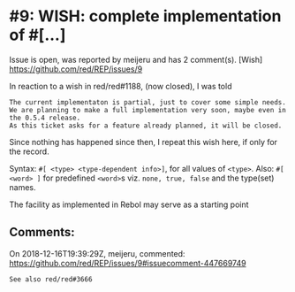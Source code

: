 
#9: WISH: complete implementation of #[...]
================================================================================
Issue is open, was reported by meijeru and has 2 comment(s).
[Wish]
<https://github.com/red/REP/issues/9>

In reaction to a wish in red/red#1188, (now closed), I was told
```
The current implementaton is partial, just to cover some simple needs.
We are planning to make a full implementation very soon, maybe even in the 0.5.4 release.
As this ticket asks for a feature already planned, it will be closed.
```
Since nothing has happened since then, I repeat this wish here, if only for the record.

Syntax: `#[ <type> <type-dependent info>]`, for all values of `<type>`. Also:
`#[ <word> ]` for predefined `<word>`s viz. `none, true, false` and the type(set) names.

The facility as implemented in Rebol may serve as a starting point


Comments:
--------------------------------------------------------------------------------

On 2018-12-16T19:39:29Z, meijeru, commented:
<https://github.com/red/REP/issues/9#issuecomment-447669749>

    See also red/red#3666

